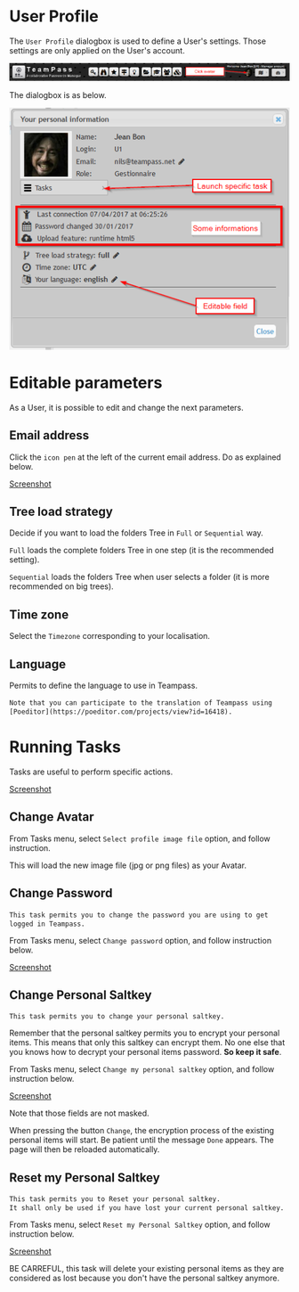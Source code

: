 # User Profile

The `User Profile` dialogbox is used to define a User's settings. Those settings are only applied on the User's account.

![Screenshot](../img/feat-prof-1.png)

The dialogbox is as below.

![Screenshot](../img/feat-prof-2.png)

# Editable parameters

As a User, it is possible to edit and change the next parameters.

## Email address

Click the `icon pen` at the left of the current email address. Do as explained below.

[Screenshot](../img/feat-prof-3.png)

## Tree load strategy

Decide if you want to load the folders Tree in `Full` or `Sequential` way.

`Full` loads the complete folders Tree in one step (it is the recommended setting).

`Sequential` loads the folders Tree when user selects a folder (it is more recommended on big trees).

## Time zone

Select the `Timezone` corresponding to your localisation.

## Language

Permits to define the language to use in Teampass.

	Note that you can participate to the translation of Teampass using [Poeditor](https://poeditor.com/projects/view?id=16418).

# Running Tasks

Tasks are useful to perform specific actions.

[Screenshot](../img/feat-prof-4.png)

## Change Avatar

From Tasks menu, select `Select profile image file` option, and follow instruction.

This will load the new image file (jpg or png files) as your Avatar.

## Change Password

	This task permits you to change the password you are using to get logged in Teampass.

From Tasks menu, select `Change password` option, and follow instruction below.

[Screenshot](../img/feat-prof-5.png)

## Change Personal Saltkey

	This task permits you to change your personal saltkey.
    
Remember that the personal saltkey permits you to encrypt your personal items. This means that only this saltkey can encrypt them. No one else that you knows how to decrypt your personal items password. **So keep it safe**.

From Tasks menu, select `Change my personal saltkey` option, and follow instruction below.

[Screenshot](../img/feat-prof-6.png)

Note that those fields are not masked.

When pressing the button `Change`, the encryption process of the existing personal items will start.
Be patient until the message `Done` appears. The page will then be reloaded automatically.

## Reset my Personal Saltkey

	This task permits you to Reset your personal saltkey.
    It shall only be used if you have lost your current personal saltkey.

From Tasks menu, select `Reset my Personal Saltkey` option, and follow instruction below.

[Screenshot](../img/feat-prof-7.png)

BE CARREFUL, this task will delete your existing personal items as they are considered as lost because you don't have the personal saltkey anymore.

